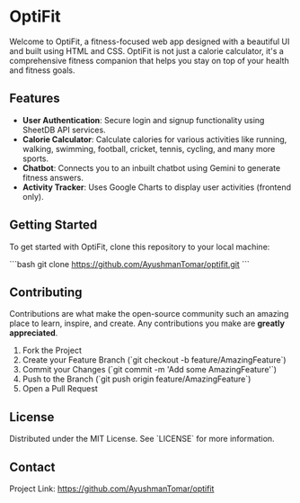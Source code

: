 # OptiFit

Welcome to OptiFit, a fitness-focused web app designed with a beautiful UI and built using HTML and CSS. OptiFit is not just a calorie calculator, it's a comprehensive fitness companion that helps you stay on top of your health and fitness goals.

## Features

- **User Authentication**: Secure login and signup functionality using SheetDB API services.
- **Calorie Calculator**: Calculate calories for various activities like running, walking, swimming, football, cricket, tennis, cycling, and many more sports.
- **Chatbot**: Connects you to an inbuilt chatbot using Gemini to generate fitness answers.
- **Activity Tracker**: Uses Google Charts to display user activities (frontend only).

## Getting Started

To get started with OptiFit, clone this repository to your local machine:

\`\`\`bash
git clone https://github.com/AyushmanTomar/optifit.git
\`\`\`

## Contributing

Contributions are what make the open-source community such an amazing place to learn, inspire, and create. Any contributions you make are **greatly appreciated**.

1. Fork the Project
2. Create your Feature Branch (\`git checkout -b feature/AmazingFeature\`)
3. Commit your Changes (\`git commit -m 'Add some AmazingFeature'\`)
4. Push to the Branch (\`git push origin feature/AmazingFeature\`)
5. Open a Pull Request

## License

Distributed under the MIT License. See \`LICENSE\` for more information.

## Contact

Project Link: https://github.com/AyushmanTomar/optifit

